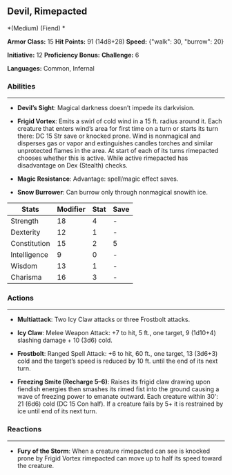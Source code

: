 ## Devil, Rimepacted
*(Medium) (Fiend) *

**Armor Class:** 15
**Hit Points:** 91 (14d8+28)
**Speed:** {"walk": 30, "burrow": 20}

**Initiative:** 12
**Proficiency Bonus:**
**Challenge:** 6

**Languages:** Common, Infernal

### Abilities
 --- 
- **Devil’s Sight**: Magical darkness doesn’t impede its darkvision.

- **Frigid Vortex**: Emits a swirl of cold wind in a 15 ft. radius around it. Each creature that enters wind’s area for first time on a turn or starts its turn there: DC 15 Str save or knocked prone. Wind is nonmagical and disperses gas or vapor and extinguishes candles torches and similar unprotected flames in the area. At start of each of its turns rimepacted chooses whether this is active. While active rimepacted has disadvantage on Dex (Stealth) checks.

- **Magic Resistance**: Advantage: spell/magic effect saves.

- **Snow Burrower**: Can burrow only through nonmagical snowith ice.



| Stats | Modifier | Stat | Save
| ---- | ---- | ---- | ---- |
| Strength | 18 | 4 | - |
| Dexterity | 12 | 1 | - |
| Constitution | 15 | 2 | 5 |
| Intelligence | 9 | 0 | - |
| Wisdom | 13 | 1 | - |
| Charisma | 16 | 3 | - |

### Actions
 --- 
- **Multiattack**: Two Icy Claw attacks or three Frostbolt attacks.

- **Icy Claw**: Melee Weapon Attack: +7 to hit, 5 ft., one target, 9 (1d10+4) slashing damage + 10 (3d6) cold.

- **Frostbolt**: Ranged Spell Attack: +6 to hit, 60 ft., one target, 13 (3d6+3) cold and the target’s speed is reduced by 10 ft. until the end of its next turn.

- **Freezing Smite (Recharge 5–6)**: Raises its frigid claw drawing upon fiendish energies then smashes its rimed fist into the ground causing a wave of freezing power to emanate outward. Each creature within 30': 21 (6d6) cold (DC 15 Con half). If a creature fails by 5+ it is restrained by ice until end of its next turn.

### Reactions
 --- 
- **Fury of the Storm**: When a creature rimepacted can see is knocked prone by Frigid Vortex rimepacted can move up to half its speed toward the creature.


